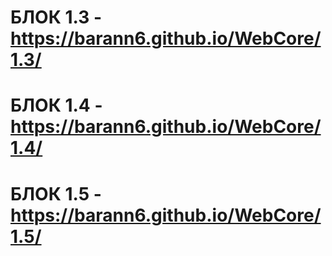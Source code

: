 # **БЛОК 1.3 -** https://barann6.github.io/WebCore/1.3/

# **БЛОК 1.4 -** https://barann6.github.io/WebCore/1.4/

# **БЛОК 1.5 -** https://barann6.github.io/WebCore/1.5/
